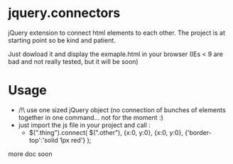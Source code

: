 jquery.connectors
=================

jQuery extension to connect html elements to each other.
The project is at starting point so be kind and patient.

Just dowload it and display the exmaple.html in your browser (IEs < 9 are bad and not really tested, but it will be soon)

Usage
=====

 - /!\ use one sized jQuery object (no connection of bunches of elements together in one command... not for the moment :)
 - just import the js file in your project and call :
   - $(".thing").connect(
        $(".other"),
        {x:0, y:0},
        {x:0, y:0},
        {'border-top':'solid 1px red'}
    );

more doc soon
